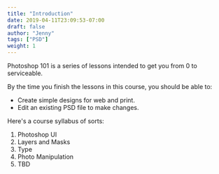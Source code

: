 ```yaml
---
title: "Introduction"
date: 2019-04-11T23:09:53-07:00
draft: false
author: "Jenny"
tags: ["PSD"]
weight: 1
---
```


Photoshop 101 is a series of lessons intended to get you from 0 to serviceable.

By the time you finish the lessons in this course, you should be able to:

* Create simple designs for web and print.
* Edit an existing PSD file to make changes.

Here's a course syllabus of sorts:

1. Photoshop UI
2. Layers and Masks
3. Type
4. Photo Manipulation
5. TBD